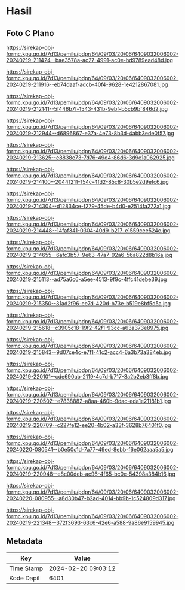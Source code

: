 # Hasil

## Foto C Plano

https://sirekap-obj-formc.kpu.go.id/7d13/pemilu/pdpr/64/09/03/20/06/6409032006002-20240219-211424--bae3578a-ac27-4991-ac0e-bd9789ead48d.jpg

https://sirekap-obj-formc.kpu.go.id/7d13/pemilu/pdpr/64/09/03/20/06/6409032006002-20240219-211916--eb74daaf-adcb-40f4-9628-1e4212867081.jpg

https://sirekap-obj-formc.kpu.go.id/7d13/pemilu/pdpr/64/09/03/20/06/6409032006002-20240219-212141--5f446b7f-1543-431b-9ebf-b5cb9bf846d2.jpg

https://sirekap-obj-formc.kpu.go.id/7d13/pemilu/pdpr/64/09/03/20/06/6409032006002-20240219-212944--d6896867-e37a-4e73-8b3d-4abb3ede0f57.jpg

https://sirekap-obj-formc.kpu.go.id/7d13/pemilu/pdpr/64/09/03/20/06/6409032006002-20240219-213625--e8838e73-7d76-49d4-86d6-3d9e1a062925.jpg

https://sirekap-obj-formc.kpu.go.id/7d13/pemilu/pdpr/64/09/03/20/06/6409032006002-20240219-214100--20441211-154c-4fd2-85c8-30b5e2d9efc6.jpg

https://sirekap-obj-formc.kpu.go.id/7d13/pemilu/pdpr/64/09/03/20/06/6409032006002-20240219-214304--d12834ce-f279-45de-b4d0-e2514fa272a1.jpg

https://sirekap-obj-formc.kpu.go.id/7d13/pemilu/pdpr/64/09/03/20/06/6409032006002-20240219-214448--14faf341-0304-40d9-b217-e1559cee524c.jpg

https://sirekap-obj-formc.kpu.go.id/7d13/pemilu/pdpr/64/09/03/20/06/6409032006002-20240219-214655--6afc3b57-9e63-47a7-92a6-56a822d8b16a.jpg

https://sirekap-obj-formc.kpu.go.id/7d13/pemilu/pdpr/64/09/03/20/06/6409032006002-20240219-215113--ad75a6c6-a5ee-4513-9f9c-4ffc41debe39.jpg

https://sirekap-obj-formc.kpu.go.id/7d13/pemilu/pdpr/64/09/03/20/06/6409032006002-20240219-215350--31ad2f96-ee7d-420d-b73e-b519e8bf5d5a.jpg

https://sirekap-obj-formc.kpu.go.id/7d13/pemilu/pdpr/64/09/03/20/06/6409032006002-20240219-215618--c3905c18-19f2-42f1-93cc-a63a373e8975.jpg

https://sirekap-obj-formc.kpu.go.id/7d13/pemilu/pdpr/64/09/03/20/06/6409032006002-20240219-215843--9d07ce4c-e7f1-41c2-acc4-6a3b73a384eb.jpg

https://sirekap-obj-formc.kpu.go.id/7d13/pemilu/pdpr/64/09/03/20/06/6409032006002-20240219-220101--cde690ab-2119-4c7d-b717-3a2b2eb3ff8b.jpg

https://sirekap-obj-formc.kpu.go.id/7d13/pemilu/pdpr/64/09/03/20/06/6409032006002-20240219-220502--e7838882-a8aa-460b-9dac-eda1e21181b1.jpg

https://sirekap-obj-formc.kpu.go.id/7d13/pemilu/pdpr/64/09/03/20/06/6409032006002-20240219-220709--c227fe12-ee20-4b02-a33f-3628b76401f0.jpg

https://sirekap-obj-formc.kpu.go.id/7d13/pemilu/pdpr/64/09/03/20/06/6409032006002-20240220-080541--b0e50c1d-7a77-49ed-8ebb-f6e062aaa5a5.jpg

https://sirekap-obj-formc.kpu.go.id/7d13/pemilu/pdpr/64/09/03/20/06/6409032006002-20240219-220948--e8c00deb-ac96-4f65-bc0e-54398a384b16.jpg

https://sirekap-obj-formc.kpu.go.id/7d13/pemilu/pdpr/64/09/03/20/06/6409032006002-20240220-080955--a8d30b47-b2ad-4014-bb9b-1c524809d317.jpg

https://sirekap-obj-formc.kpu.go.id/7d13/pemilu/pdpr/64/09/03/20/06/6409032006002-20240219-221348--372f3693-63c6-42e6-a588-9a86e9159945.jpg


## Metadata

| Key        | Value               |
| ---------- | ------------------- |
| Time Stamp | 2024-02-20 09:03:12 |
| Kode Dapil | 6401                |



